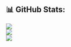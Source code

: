 

## 📊 GitHub Stats:

![](https://github-readme-stats.vercel.app/api?username=andreabetrina&theme=rose_pine&hide_border=false&include_all_commits=false&count_private=false)  
![](https://nirzak-streak-stats.vercel.app/?user=andreabetrina&theme=rose_pine&hide_border=false)  
![](https://github-readme-stats.vercel.app/api/top-langs/?username=andreabetrina&theme=rose_pine&hide_border=false&include_all_commits=false&count_private=false&layout=compact)
